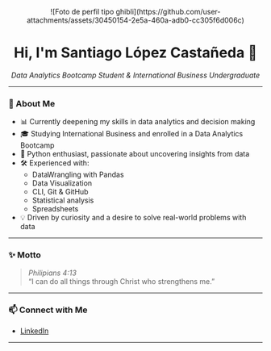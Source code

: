 <!-- Profile picture -->
<p align="center">
  ![Foto de perfil tipo ghibli](https://github.com/user-attachments/assets/30450154-2e5a-460a-adb0-cc305f6d006c)


<h1 align="center">Hi, I'm Santiago López Castañeda 👋</h1>
<p align="center"><i>Data Analytics Bootcamp Student & International Business Undergraduate</i></p>

---

### 🚀 About Me

- 📊 Currently deepening my skills in data analytics and decision making
- 🎓 Studying International Business and enrolled in a Data Analytics Bootcamp
- 🐍 Python enthusiast, passionate about uncovering insights from data
- 🛠️ Experienced with:  
  - DataWrangling with Pandas  
  - Data Visualization  
  - CLI, Git & GitHub  
  - Statistical analysis  
  - Spreadsheets
- 💡 Driven by curiosity and a desire to solve real-world problems with data

---

### ✨ Motto

> *Philipians 4:13*  
> “I can do all things through Christ who strengthens me.”

---

### 📫 Connect with Me

- [LinkedIn](https://www.linkedin.com/in/santiago-l%C3%B3pez-casta%C3%B1eda-347594303)

---

<!--
  
  
